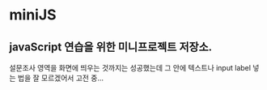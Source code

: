# miniJS
javaScript 연습을 위한 미니프로젝트 저장소.
--------------------------------------------------
설문조사 영역을 화면에 띄우는 것까지는 성공했는데 그 안에 텍스트나 input label 넣는 법을 잘 모르겠어서 고전 중... 
